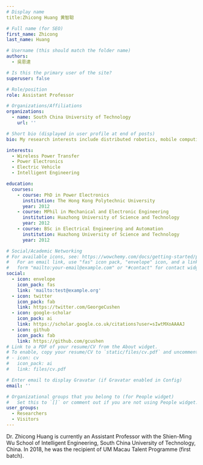 ```yaml
---
# Display name
title:Zhicong Huang 黄智聪

# Full name (for SEO)
first_name: Zhicong
last_name: Huang

# Username (this should match the folder name)
authors:
  - 吳恩達

# Is this the primary user of the site?
superuser: false

# Role/position
role: Assistant Professor 

# Organizations/Affiliations
organizations:
  - name: South China University of Technology
    url: ''

# Short bio (displayed in user profile at end of posts)
bio: My research interests include distributed robotics, mobile computing and programmable matter.

interests:
  - Wireless Power Transfer
  - Power Electronics
  - Electric Vehicle
  - Intelligent Engineering

education:
  courses:
    - course: PhD in Power Electronics
      institution: The Hong Kong Polytechnic University
      year: 2012
    - course: MPhil in Mechanical and Electronic Engineering
      institution: Huazhong University of Science and Technology
      year: 2012
    - course: BSc in Electrical Engineering and Automation
      institution: Huazhong University of Science and Technology
      year: 2012

# Social/Academic Networking
# For available icons, see: https://wowchemy.com/docs/getting-started/page-builder/#icons
#   For an email link, use "fas" icon pack, "envelope" icon, and a link in the
#   form "mailto:your-email@example.com" or "#contact" for contact widget.
social:
  - icon: envelope
    icon_pack: fas
    link: 'mailto:test@example.org'
  - icon: twitter
    icon_pack: fab
    link: https://twitter.com/GeorgeCushen
  - icon: google-scholar
    icon_pack: ai
    link: https://scholar.google.co.uk/citations?user=sIwtMXoAAAAJ
  - icon: github
    icon_pack: fab
    link: https://github.com/gcushen
# Link to a PDF of your resume/CV from the About widget.
# To enable, copy your resume/CV to `static/files/cv.pdf` and uncomment the lines below.
# - icon: cv
#   icon_pack: ai
#   link: files/cv.pdf

# Enter email to display Gravatar (if Gravatar enabled in Config)
email: ''

# Organizational groups that you belong to (for People widget)
#   Set this to `[]` or comment out if you are not using People widget.
user_groups:
  - Researchers
  - Visitors
---
```


Dr. Zhicong Huang is currently an Assistant Professor with the Shien-Ming Wu School of Intelligent Engineering, South China University of Technology, China. In 2018, he was the recipient of UM Macau Talent Programme (first batch).
